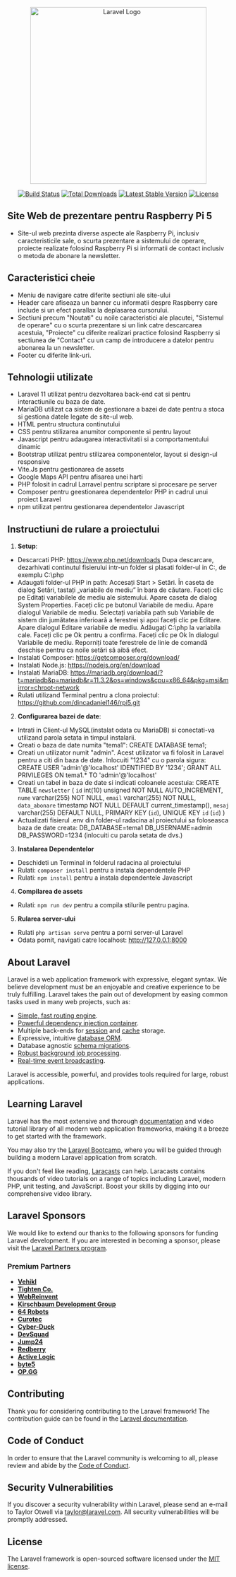 <p align="center"><a href="https://laravel.com" target="_blank"><img src="https://raw.githubusercontent.com/laravel/art/master/logo-lockup/5%20SVG/2%20CMYK/1%20Full%20Color/laravel-logolockup-cmyk-red.svg" width="400" alt="Laravel Logo"></a></p>

<p align="center">
<a href="https://github.com/laravel/framework/actions"><img src="https://github.com/laravel/framework/workflows/tests/badge.svg" alt="Build Status"></a>
<a href="https://packagist.org/packages/laravel/framework"><img src="https://img.shields.io/packagist/dt/laravel/framework" alt="Total Downloads"></a>
<a href="https://packagist.org/packages/laravel/framework"><img src="https://img.shields.io/packagist/v/laravel/framework" alt="Latest Stable Version"></a>
<a href="https://packagist.org/packages/laravel/framework"><img src="https://img.shields.io/packagist/l/laravel/framework" alt="License"></a>
</p>

## Site Web de prezentare pentru Raspberry Pi 5

- Site-ul web prezinta diverse aspecte ale Raspberry Pi, inclusiv caracteristicile sale, o scurta prezentare a sistemului de operare, proiecte realizate folosind Raspberry Pi si informatii de contact inclusiv o metoda de abonare la newsletter.

## Caracteristici cheie
- Meniu de navigare catre diferite sectiuni ale site-ului
- Header care afiseaza un banner cu informatii despre Raspberry care include si un efect parallax la deplasarea cursorului.
- Sectiuni precum "Noutati" cu noile caracteristici ale placutei, "Sistemul de operare" cu o scurta prezentare si un link catre descarcarea acestuia, "Proiecte" cu diferite realizari practice folosind Raspberry si sectiunea de "Contact" cu un camp de introducere a datelor pentru abonarea la un newsletter.
- Footer cu diferite link-uri.

## Tehnologii utilizate
- Laravel 11 utilizat pentru dezvoltarea back-end cat si pentru interactiunile cu baza de date.
- MariaDB utilizat ca sistem de gestionare a bazei de date pentru a stoca si gestiona datele legate de site-ul web.
- HTML pentru structura continutului
- CSS pentru stilizarea anumitor componente si pentru layout
- Javascript pentru adaugarea interactivitatii si a comportamentului dinamic
- Bootstrap utilizat pentru stilizarea componentelor, layout si design-ul responsive
- Vite.Js pentru gestionarea de assets
- Google Maps API pentru afisarea unei harti
- PHP folosit in cadrul Larravel pentru scriptare si procesare pe server
- Composer pentru geestionarea dependentelor PHP in cadrul unui proiect Laravel
- npm utilizat pentru gestionarea dependentelor Javascript 

## Instructiuni de rulare a proiectului

1. **Setup**:
- Descarcati PHP: https://www.php.net/downloads
  Dupa descarcare, dezarhivati continutul fisierului intr-un folder si plasati folder-ul in C:\, de exemplu C:\php
- Adaugati folder-ul PHP in path:
  Accesați Start > Setări.
  În caseta de dialog Setări, tastați „variabile de mediu” în bara de căutare.
  Faceți clic pe Editați variabilele de mediu ale sistemului. Apare caseta de dialog System Properties.
  Faceți clic pe butonul Variabile de mediu. Apare dialogul Variabile de mediu.
  Selectați variabila path sub Variabile de sistem din jumătatea inferioară a ferestrei și apoi faceți clic pe Editare. Apare dialogul Editare variabile de mediu.
  Adăugați C:\php la variabila cale. Faceți clic pe Ok pentru a confirma.
  Faceți clic pe Ok în dialogul Variabile de mediu.
  Reporniți toate ferestrele de linie de comandă deschise pentru ca noile setări să aibă efect. 
- Instalati Composer: https://getcomposer.org/download/
- Instalati Node.js: https://nodejs.org/en/download
- Instalati MariaDB:  https://mariadb.org/download/?t=mariadb&p=mariadb&r=11.3.2&os=windows&cpu=x86_64&pkg=msi&mirror=chroot-network
- Rulati utilizand Terminal pentru a clona proiectul: https://github.com/dincadaniel146/rpi5.git

2. **Configurarea bazei de date**:
- Intrati in Client-ul MySQL(instalat odata cu MariaDB) si conectati-va utilizand parola setata in timpul instalarii.
- Creati o baza de date numita "tema1": 
  CREATE DATABASE tema1;
- Creati un utilizator numit "admin". Acest utilizator va fi folosit in Laravel pentru a citi din baza de date. Inlocuiti "1234" cu o parola sigura:
  CREATE USER 'admin'@'localhost' IDENTIFIED BY '1234';
  GRANT ALL PRIVILEGES ON tema1.* TO 'admin'@'localhost'
- Creati un tabel in baza de date si indicati coloanele acestuia:
  CREATE TABLE `newsletter` (
  `id` int(10) unsigned NOT NULL AUTO_INCREMENT,
  `nume` varchar(255) NOT NULL,
  `email` varchar(255) NOT NULL,
  `data_abonare` timestamp NOT NULL DEFAULT current_timestamp(),
  `mesaj` varchar(255) DEFAULT NULL,
  PRIMARY KEY (`id`),
  UNIQUE KEY `id` (`id`)
)
 - Actualizati fisierul .env din folder-ul radacina al proiectului sa foloseasca baza de date creata:
 DB_DATABASE=tema1 
 DB_USERNAME=admin
 DB_PASSWORD=1234 (inlocuiti cu parola setata de dvs.)
 3. **Instalarea Dependentelor**
 - Deschideti un Terminal in folderul radacina al proiectului
 - Rulati: `composer install` pentru a instala dependentele PHP
 - Rulati: `npm install` pentru a instala dependentele Javascript
 4. **Compilarea de assets**
 - Rulati: `npm run dev` pentru a compila stilurile pentru pagina.
 5. **Rularea server-ului**
 - Rulati `php artisan serve` pentru a porni server-ul Laravel
 - Odata pornit, navigati catre localhost: http://127.0.0.1:8000
## About Laravel

Laravel is a web application framework with expressive, elegant syntax. We believe development must be an enjoyable and creative experience to be truly fulfilling. Laravel takes the pain out of development by easing common tasks used in many web projects, such as:

- [Simple, fast routing engine](https://laravel.com/docs/routing).
- [Powerful dependency injection container](https://laravel.com/docs/container).
- Multiple back-ends for [session](https://laravel.com/docs/session) and [cache](https://laravel.com/docs/cache) storage.
- Expressive, intuitive [database ORM](https://laravel.com/docs/eloquent).
- Database agnostic [schema migrations](https://laravel.com/docs/migrations).
- [Robust background job processing](https://laravel.com/docs/queues).
- [Real-time event broadcasting](https://laravel.com/docs/broadcasting).

Laravel is accessible, powerful, and provides tools required for large, robust applications.

## Learning Laravel

Laravel has the most extensive and thorough [documentation](https://laravel.com/docs) and video tutorial library of all modern web application frameworks, making it a breeze to get started with the framework.

You may also try the [Laravel Bootcamp](https://bootcamp.laravel.com), where you will be guided through building a modern Laravel application from scratch.

If you don't feel like reading, [Laracasts](https://laracasts.com) can help. Laracasts contains thousands of video tutorials on a range of topics including Laravel, modern PHP, unit testing, and JavaScript. Boost your skills by digging into our comprehensive video library.

## Laravel Sponsors

We would like to extend our thanks to the following sponsors for funding Laravel development. If you are interested in becoming a sponsor, please visit the [Laravel Partners program](https://partners.laravel.com).

### Premium Partners

- **[Vehikl](https://vehikl.com/)**
- **[Tighten Co.](https://tighten.co)**
- **[WebReinvent](https://webreinvent.com/)**
- **[Kirschbaum Development Group](https://kirschbaumdevelopment.com)**
- **[64 Robots](https://64robots.com)**
- **[Curotec](https://www.curotec.com/services/technologies/laravel/)**
- **[Cyber-Duck](https://cyber-duck.co.uk)**
- **[DevSquad](https://devsquad.com/hire-laravel-developers)**
- **[Jump24](https://jump24.co.uk)**
- **[Redberry](https://redberry.international/laravel/)**
- **[Active Logic](https://activelogic.com)**
- **[byte5](https://byte5.de)**
- **[OP.GG](https://op.gg)**

## Contributing

Thank you for considering contributing to the Laravel framework! The contribution guide can be found in the [Laravel documentation](https://laravel.com/docs/contributions).

## Code of Conduct

In order to ensure that the Laravel community is welcoming to all, please review and abide by the [Code of Conduct](https://laravel.com/docs/contributions#code-of-conduct).

## Security Vulnerabilities

If you discover a security vulnerability within Laravel, please send an e-mail to Taylor Otwell via [taylor@laravel.com](mailto:taylor@laravel.com). All security vulnerabilities will be promptly addressed.

## License

The Laravel framework is open-sourced software licensed under the [MIT license](https://opensource.org/licenses/MIT).
